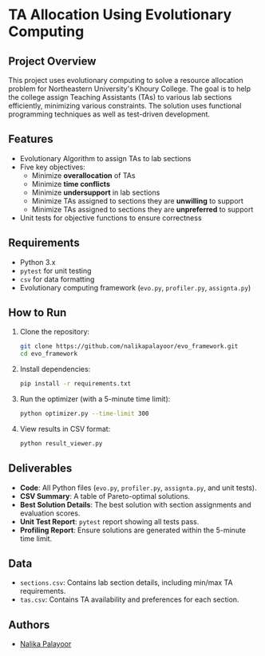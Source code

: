 # TA Allocation Using Evolutionary Computing

## Project Overview

This project uses evolutionary computing to solve a resource allocation problem for Northeastern University's Khoury College. The goal is to help the college assign Teaching Assistants (TAs) to various lab sections efficiently, minimizing various constraints. The solution uses functional programming techniques as well as test-driven development.

## Features

- Evolutionary Algorithm to assign TAs to lab sections
- Five key objectives:
  - Minimize **overallocation** of TAs
  - Minimize **time conflicts**
  - Minimize **undersupport** in lab sections
  - Minimize TAs assigned to sections they are **unwilling** to support
  - Minimize TAs assigned to sections they are **unpreferred** to support
- Unit tests for objective functions to ensure correctness

## Requirements

- Python 3.x
- `pytest` for unit testing
- `csv` for data formatting
- Evolutionary computing framework (`evo.py`, `profiler.py`, `assignta.py`)

## How to Run

1. Clone the repository:
    ```bash
    git clone https://github.com/nalikapalayoor/evo_framework.git
    cd evo_framework
    ```

2. Install dependencies:
    ```bash
    pip install -r requirements.txt
    ```

3. Run the optimizer (with a 5-minute time limit):
    ```bash
    python optimizer.py --time-limit 300
    ```

4. View results in CSV format:
    ```bash
    python result_viewer.py
    ```

## Deliverables

- **Code**: All Python files (`evo.py`, `profiler.py`, `assignta.py`, and unit tests).
- **CSV Summary**: A table of Pareto-optimal solutions.
- **Best Solution Details**: The best solution with section assignments and evaluation scores.
- **Unit Test Report**: `pytest` report showing all tests pass.
- **Profiling Report**: Ensure solutions are generated within the 5-minute time limit.

## Data

- `sections.csv`: Contains lab section details, including min/max TA requirements.
- `tas.csv`: Contains TA availability and preferences for each section.

## Authors

- [Nalika Palayoor](https://github.com/nalikapalayoor)


